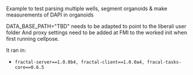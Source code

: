 Example to test parsing multiple wells, segment organoids & make measurements of DAPI in organoids

DATA_BASE_PATH="TBD" needs to be adapted to point to the liberali user folder
And proxy settings need to be added at FMI to the worked init when first running cellpose.

It ran in:   
* `fractal-server==1.0.0b4, fractal-client==1.0.0a4, fracal-tasks-core==0.6.5`

